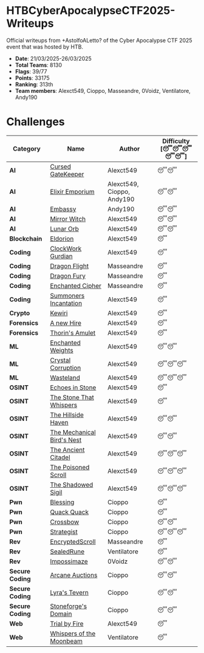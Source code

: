 # HTBCyberApocalypseCTF2025-Writeups
Official writeups from +AstolfoALetto? of the Cyber Apocalypse CTF 2025 event that was hosted by HTB.

- **Date**: 21/03/2025-26/03/2025
- **Total Teams**: 8130
- **Flags**: 39/77
- **Points**: 33175
- **Ranking**: 313th
- **Team members**: Alexct549, Cioppo, Masseandre, 0Voidz, Ventilatore, Andy190


# Challenges
| Category      | Name                                                                                     | Author                         | Difficulty [😴😴😴😴😴] |
|---------------|------------------------------------------------------------------------------------------|-------------------------------------------------------------------|-------------------------|
| **AI** | [Cursed GateKeeper](AI/Cursed%20GateKeeper/) | Alexct549 | 😴😴 |
| **AI** | [Elixir Emporium](AI/Elixir%20Emporium/) | Alexct549, Cioppo, Andy190 | 😴😴 |
| **AI** | [Embassy](AI/Embassy/) | Andy190 | 😴😴 |
| **AI** | [Mirror Witch](AI/Mirror%20Witch/) | Alexct549 | 😴😴 |
| **AI** | [Lunar Orb](AI/Lunar%20Orb/) | Alexct549 | 😴😴 |
| **Blockchain** | [Eldorion](Blockchain/Eldorion/) | Alexct549 | 😴 |
| **Coding** | [ClockWork Gurdian](Coding/ClockWork%20Gurdian/) | Alexct549 | 😴 |
| **Coding** | [Dragon Flight](Coding/Dragon%20Flight/) | Masseandre | 😴 |
| **Coding** | [Dragon Fury](Coding/Dragon%20Fury/) | Masseandre | 😴 |
| **Coding** | [Enchanted Cipher](Coding/Enchanted%20Cipher/) | Masseandre | 😴 |
| **Coding** | [Summoners Incantation](Coding/Summoner%20Incantation/) | Alexct549 | 😴 |
| **Crypto** | [Kewiri](Crypto/Kewiri/) | Alexct549 | 😴 |
| **Forensics** | [A new Hire](Forensics/A%20new%20Hire/) | Alexct549 | 😴 |
| **Forensics** | [Thorin's Amulet](Forensics/Thorin's%20Amulet/) | Alexct549 | 😴 |
| **ML** | [Enchanted Weights](ML/Enchanted%20Weights/) | Alexct549 | 😴😴 |
| **ML** | [Crystal Corruption](ML/Crystal%20Corruption/) | Alexct549 | 😴😴😴 |
| **ML** | [Wasteland](ML/Wasteland/) | Alexct549 | 😴😴😴 |
| **OSINT** | [Echoes in Stone](OSINT/Echoes%20in%20Stone/) | Alexct549 | 😴 |
| **OSINT** | [The Stone That Whispers](OSINT/The%20Stone%20That%20Whispers/) | Alexct549 | 😴 |
| **OSINT** | [The Hillside Haven](OSINT/The%20Hillside%20Haven/) | Alexct549 | 😴😴 |
| **OSINT** | [The Mechanical Bird's Nest](OSINT/The%20Mechanical%20Bird's%20Nest/) | Alexct549 | 😴😴 |
| **OSINT** | [The Ancient Citadel](OSINT/The%20Ancient%20Citadel/) | Alexct549 | 😴😴😴 |
| **OSINT** | [The Poisoned Scroll](OSINT/The%20Poisoned%20Scroll/) | Alexct549 | 😴😴😴 |
| **OSINT** | [The Shadowed Sigil](OSINT/The%20Shadowed%20Sigil/) | Alexct549 | 😴😴😴 |
| **Pwn** | [Blessing](Pwn/Blessing/) | Cioppo | 😴 |
| **Pwn** | [Quack Quack](Pwn/Quack%20Quack/) | Cioppo | 😴 |
| **Pwn** | [Crossbow](Pwn/Crossbow/) | Cioppo | 😴😴 |
| **Pwn** | [Strategist](Pwn/Strategist/) | Cioppo | 😴😴😴 |
| **Rev** | [EncryptedScroll](Rev/EncryptedScroll/) | Masseandre | 😴 |
| **Rev** | [SealedRune](Rev/SealedRune/) | Ventilatore | 😴 |
| **Rev** | [Impossimaze](Rev/Impossimaze/) | 0Voidz | 😴😴 |
| **Secure Coding** | [Arcane Auctions](Secure%20Coding/Arcane%20Auctions/) | Cioppo | 😴😴 |
| **Secure Coding** | [Lyra's Tevern](Secure%20Coding/Lyra's%20Tavern/) | Cioppo | 😴😴 |
| **Secure Coding** | [Stoneforge's Domain](Secure%20Coding/Stoneforge's%20Domain/) | Cioppo | 😴😴 |
| **Web** | [Trial by Fire](Web/Trial%20by%20Fire/) | Alexct549 | 😴 |
| **Web** | [Whispers of the Moonbeam](Web/Whispers%20of%20the%20Moonbeam/) | Ventilatore | 😴 |
